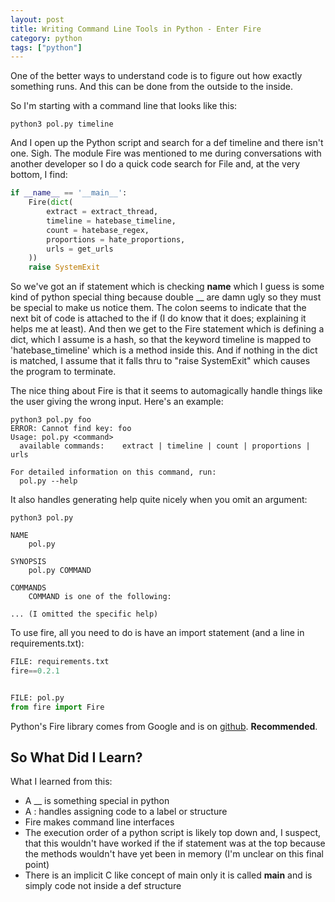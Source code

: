 ```yaml
---
layout: post
title: Writing Command Line Tools in Python - Enter Fire
category: python
tags: ["python"]
---
```

One of the better ways to understand code is to figure out how exactly something runs.  And this can be done from the outside to the inside. 

So I'm starting with a command line that looks like this:

    python3 pol.py timeline

And I open up the Python script and search for a def timeline and there isn't one.  Sigh.  The module Fire was mentioned to me during conversations with another developer so I do a quick code search for File and, at the very bottom, I find:

```python
if __name__ == '__main__':
    Fire(dict(
        extract = extract_thread,
        timeline = hatebase_timeline,
        count = hatebase_regex,
        proportions = hate_proportions,
        urls = get_urls
    ))
    raise SystemExit
````

So we've got an if statement which is checking __name__ which I guess is some kind of python special thing because double __ are damn ugly so they must be special to make us notice them.  The colon seems to indicate that the next bit of code is attached to the if (I do know that it does; explaining it helps me at least).  And then we get to the Fire statement which is defining a dict, which I assume is a hash, so that the keyword timeline is mapped to 'hatebase_timeline' which is a method inside this.  And if nothing in the dict is matched, I assume that it falls thru to "raise SystemExit" which causes the program to terminate.

The nice thing about Fire is that it seems to automagically handle things like the user giving the wrong input.  Here's an example:

    python3 pol.py foo
    ERROR: Cannot find key: foo
    Usage: pol.py <command>
      available commands:    extract | timeline | count | proportions | urls

    For detailed information on this command, run:
      pol.py --help
      
It also handles generating help quite nicely when you omit an argument:

    python3 pol.py
    
    NAME
        pol.py

    SYNOPSIS
        pol.py COMMAND

    COMMANDS
        COMMAND is one of the following:
    
    ... (I omitted the specific help)
    
To use fire, all you need to do is have an import statement (and a line in requirements.txt):

```python
FILE: requirements.txt
fire==0.2.1


FILE: pol.py
from fire import Fire
```

Python's Fire library comes from Google and is on [github](https://github.com/google/python-fire).  **Recommended**.

## So What Did I Learn?

What I learned from this:

* A __ is something special in python
* A : handles assigning code to a label or structure
* Fire makes command line interfaces
* The execution order of a python script is likely top down and, I suspect, that this wouldn't have worked if the if statement was at the top because the methods wouldn't have yet been in memory (I'm unclear on this final point)
* There is an implicit C like concept of main only it is called __main__ and is simply code not inside a def structure